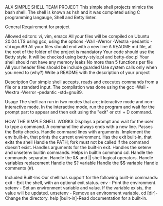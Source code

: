 ALX SIMPLE SHELL TEAM PROJECT
This simple shell projects mimics the bash shell. The shell is known as hsh and it was completed using C programming langauge, Shell and Betty linter.


General Requirement for project

Allowed editors: vi, vim, emacs
All your files will be compiled on Ubuntu 20.04 LTS using gcc, using the options -Wall -Werror -Wextra -pedantic -std=gnu89
All your files should end with a new line
A README.md file, at the root of the folder of the project is mandatory
Your code should use the Betty style. It will be checked using betty-style.pl and betty-doc.pl
Your shell should not have any memory leaks
No more than 5 functions per file
All your header files should be include guarded
Use system calls only when you need to (why?)
Write a README with the description of your project


Description
Our simple shell accepts, reads and executes commands from a file or a standard input. The compilation was done using the gcc -Wall -Wextra -Werror -pedantic -std=gnu89.


Usage
The shell can run in two modes that are; interactive mode and non-interactive mode. In the interactive mode, run the program and wait for the prompt part to appear and then exit using the "exit" or ctrl + D command.


HOW THE SIMPLE SHELL WORKS
Displays a prompt and wait for the user to type a command. A command line always ends with a new line.
Passes the Betty checks.
Handle command lines with arguments.
Implement the env built-in, that prints the current environment.
Has the exit built-in, that exits the shell
Handle the PATH; fork must not be called if the command doesn't exist.
Handles arguments for the built-in exit.
Handles the setenv and unsetenv builtin commands.
Helps in  builtin command cd.
Handle the commands separator.
Handle the && and || shell logical operators.
Handle variables replacement
Handle the $? variable
Handle the $$ variable
Handle comments (#).

Included Built-Ins
Our shell has support for the following built-in commands:
exit - Exit the shell, with an optional exit status.
env - Print the environment.
setenv - Set an environment variable and value. If the variable exists, the value will be updated.
unsetenv - Remove an environment variable.
cd [dir]-Change the directory.
help [built-in]-Read documentation for a built-in.

